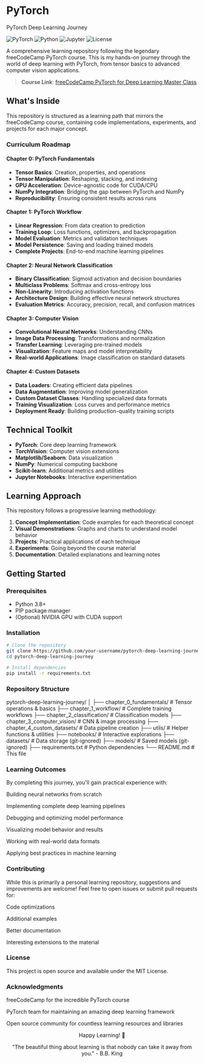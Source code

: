 # PyTorch
 PyTorch Deep Learning Journey

![PyTorch](https://img.shields.io/badge/PyTorch-EE4C2C?style=for-the-badge&logo=pytorch&logoColor=white)
![Python](https://img.shields.io/badge/Python-3776AB?style=for-the-badge&logo=python&logoColor=white)
![Jupyter](https://img.shields.io/badge/Jupyter-F37626?style=for-the-badge&logo=jupyter&logoColor=white)
![License](https://img.shields.io/badge/License-MIT-blue?style=for-the-badge)

A comprehensive learning repository following the legendary freeCodeCamp PyTorch course. This is my hands-on journey through the world of deep learning with PyTorch, from tensor basics to advanced computer vision applications.

> **Course Link**: [freeCodeCamp PyTorch for Deep Learning Master Class](https://youtu.be/V_xro1bcAuA)

##  What's Inside

This repository is structured as a learning path that mirrors the freeCodeCamp course, containing code implementations, experiments, and projects for each major concept.

###  Curriculum Roadmap

####  Chapter 0: PyTorch Fundamentals
- **Tensor Basics**: Creation, properties, and operations
- **Tensor Manipulation**: Reshaping, stacking, and indexing
- **GPU Acceleration**: Device-agnostic code for CUDA/CPU
- **NumPy Integration**: Bridging the gap between PyTorch and NumPy
- **Reproducibility**: Ensuring consistent results across runs

####  Chapter 1: PyTorch Workflow
- **Linear Regression**: From data creation to prediction
- **Training Loop**: Loss functions, optimizers, and backpropagation
- **Model Evaluation**: Metrics and validation techniques
- **Model Persistence**: Saving and loading trained models
- **Complete Projects**: End-to-end machine learning pipelines

####  Chapter 2: Neural Network Classification
- **Binary Classification**: Sigmoid activation and decision boundaries
- **Multiclass Problems**: Softmax and cross-entropy loss
- **Non-Linearity**: Introducing activation functions
- **Architecture Design**: Building effective neural network structures
- **Evaluation Metrics**: Accuracy, precision, recall, and confusion matrices

####  Chapter 3: Computer Vision
- **Convolutional Neural Networks**: Understanding CNNs
- **Image Data Processing**: Transformations and normalization
- **Transfer Learning**: Leveraging pre-trained models
- **Visualization**: Feature maps and model interpretability
- **Real-world Applications**: Image classification on standard datasets

####  Chapter 4: Custom Datasets
- **Data Loaders**: Creating efficient data pipelines
- **Data Augmentation**: Improving model generalization
- **Custom Dataset Classes**: Handling specialized data formats
- **Training Visualization**: Loss curves and performance metrics
- **Deployment Ready**: Building production-quality training scripts

##  Technical Toolkit

- **PyTorch**: Core deep learning framework
- **TorchVision**: Computer vision extensions
- **Matplotlib/Seaborn**: Data visualization
- **NumPy**: Numerical computing backbone
- **Scikit-learn**: Additional metrics and utilities
- **Jupyter Notebooks**: Interactive experimentation

## Learning Approach

This repository follows a progressive learning methodology:

1. **Concept Implementation**: Code examples for each theoretical concept
2. **Visual Demonstrations**: Graphs and charts to understand model behavior
3. **Projects**: Practical applications of each technique
4. **Experiments**: Going beyond the course material
5. **Documentation**: Detailed explanations and learning notes

##  Getting Started

### Prerequisites
- Python 3.8+
- PIP package manager
- (Optional) NVIDIA GPU with CUDA support

### Installation

```bash
# Clone the repository
git clone https://github.com/your-username/pytorch-deep-learning-journey.git
cd pytorch-deep-learning-journey

# Install dependencies
pip install -r requirements.txt
```
### Repository Structure


pytorch-deep-learning-journey/
│
├── chapter_0_fundamentals/    # Tensor operations & basics
├── chapter_1_workflow/        # Complete training workflows
├── chapter_2_classification/  # Classification models
├── chapter_3_computer_vision/ # CNN & image processing
├── chapter_4_custom_datasets/ # Data pipeline creation
├── utils/                     # Helper functions & utilities
├── notebooks/                 # Interactive explorations
├── datasets/                  # Data storage (git-ignored)
├── models/                    # Saved models (git-ignored)
├── requirements.txt           # Python dependencies
└── README.md                  # This file

### Learning Outcomes

By completing this journey, you'll gain practical experience with:

Building neural networks from scratch

Implementing complete deep learning pipelines

Debugging and optimizing model performance

Visualizing model behavior and results

Working with real-world data formats

Applying best practices in machine learning

### Contributing
While this is primarily a personal learning repository, suggestions and improvements are welcome! Feel free to open issues or submit pull requests for:

Code optimizations

Additional examples

Better documentation

Interesting extensions to the material

### License
This project is open source and available under the MIT License.

### Acknowledgments
freeCodeCamp for the incredible PyTorch course

PyTorch team for maintaining an amazing deep learning framework

Open source community for countless learning resources and libraries

<div align="center">
Happy Learning! 🎉

"The beautiful thing about learning is that nobody can take it away from you." - B.B. King

</div> 
